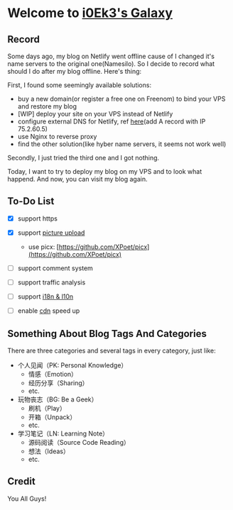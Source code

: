 # Welcome to [i0Ek3's Galaxy](https://niter.top)


## Record

Some days ago, my blog on Netlify went offline cause of I changed it's name servers to the original one(Namesilo). So I decide to record what should I do after my blog offline. Here's thing:

First, I found some seemingly available solutions:

- buy a new domain(or register a free one on Freenom) to bind your VPS and restore my blog
- [WIP] deploy your site on your VPS instead of Netlify
- configure external DNS for Netlify, ref [here](https://docs.netlify.com/domains-https/custom-domains/configure-external-dns/)(add A record with IP 75.2.60.5)
- use Nginx to reverse proxy
- find the other solution(like hyber name servers, it seems not work well)

Secondly, I just tried the third one and I got nothing. 

Today, I want to try to deploy my blog on my VPS and to look what happend. And now, you can visit my blog again.


## To-Do List

- [x] support https
- [x] support [picture upload](https://github.com/Molunerfinn/PicGo)
    - use picx: [https://github.com/XPoet/picx](https://github.com/XPoet/picx)
- [ ] support comment system
- [ ] support traffic analysis
- [ ] support [i18n & l10n](https://www.bmpi.dev/dev/i18n-l10n/)
- [ ] enable [cdn](https://www.jsdelivr.com/) speed up



## Something About Blog Tags And Categories

There are three categories and several tags in every category, just like:

- 个人见闻（PK: Personal Knowledge）
    - 情感（Emotion）
    - 经历分享（Sharing）
    - etc.
- 玩物丧志（BG: Be a Geek）
    - 刷机（Play）
    - 开箱（Unpack）
    - etc.
- 学习笔记（LN: Learning Note）
    - 源码阅读（Source Code Reading）
    - 想法（Ideas）
    - etc.


## Credit

You All Guys!
